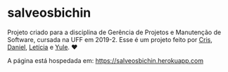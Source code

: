 # salveosbichin

Projeto criado para a disciplina de Gerência de Projetos e Manutenção de Software, cursada na UFF em 2019-2.
Esse é um projeto feito por [Cris](https://github.com/crismotinha "crismotinha"), [Daniel](https://github.com/danieldiniz "danidiniz"), [Letícia](https://github.com/leticiavna "leticiavna") e [Yule](https://github.com/yuletrannin "yuletrannin"). :heart:

A página está hospedada em: 
https://salveosbichin.herokuapp.com
